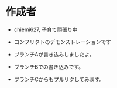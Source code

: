 # 作成者
* chiemi627, 子育て頑張り中

* コンフリクトのデモンストレーションです
 * ブランチAが書き込みしましたよ。
 * ブランチBでの書き込みです。
 * ブランチCからもプルリクしてみます。
